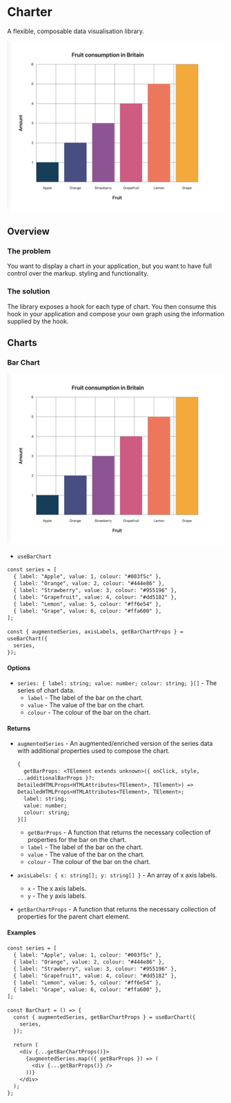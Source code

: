 # Charter

A flexible, composable data visualisation library.

![# Charter](documentation/charter.png)

## Overview

### The problem

You want to display a chart in your application, but you want to have full control over the markup. styling and functionality.

### The solution

The library exposes a hook for each type of chart. You then consume this hook in your application and compose your own graph using the information supplied by the hook.

## Charts

### Bar Chart

![# Bar Chart](documentation/bar-chart.png)

- `useBarChart`

```tsx
const series = [
  { label: "Apple", value: 1, colour: "#003f5c" },
  { label: "Orange", value: 2, colour: "#444e86" },
  { label: "Strawberry", value: 3, colour: "#955196" },
  { label: "Grapefruit", value: 4, colour: "#dd5182" },
  { label: "Lemon", value: 5, colour: "#ff6e54" },
  { label: "Grape", value: 6, colour: "#ffa600" },
];

const { augmentedSeries, axisLabels, getBarChartProps } = useBarChart({
  series,
});
```

#### Options

- `series: { label: string; value: number; colour: string; }[]` - The series of chart data.
  - `label` - The label of the bar on the chart.
  - `value` - The value of the bar on the chart.
  - `colour` - The colour of the bar on the chart.

#### Returns

- `augmentedSeries` - An augmented/enriched version of the series data with additional properties used to compose the chart.

  ```
  {
    getBarProps: <TElement extends unknown>({ onClick, style, ...additionalBarProps }?: DetailedHTMLProps<HTMLAttributes<TElement>, TElement>) => DetailedHTMLProps<HTMLAttributes<TElement>, TElement>;
    label: string;
    value: number;
    colour: string;
  }[]
  ```

  - `getBarProps` - A function that returns the necessary collection of properties for the bar on the chart.
  - `label` - The label of the bar on the chart.
  - `value` - The value of the bar on the chart.
  - `colour` - The colour of the bar on the chart.

- `axisLabels: { x: string[]; y: string[] }` - An array of x axis labels.

  - `x` - The x axis labels.
  - `y` - The y axis labels.

- `getBarChartProps` - A function that returns the necessary collection of properties for the parent chart element.

#### Examples

```tsx
const series = [
  { label: "Apple", value: 1, colour: "#003f5c" },
  { label: "Orange", value: 2, colour: "#444e86" },
  { label: "Strawberry", value: 3, colour: "#955196" },
  { label: "Grapefruit", value: 4, colour: "#dd5182" },
  { label: "Lemon", value: 5, colour: "#ff6e54" },
  { label: "Grape", value: 6, colour: "#ffa600" },
];

const BarChart = () => {
  const { augmentedSeries, getBarChartProps } = useBarChart({
    series,
  });

  return (
    <div {...getBarChartProps()}>
      {augmentedSeries.map(({ getBarProps }) => (
        <div {...getBarProps()} />
      ))}
    </div>
  );
};
```
